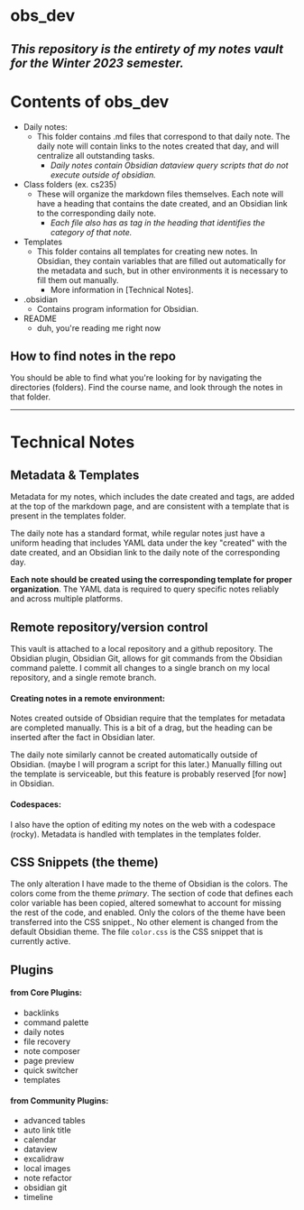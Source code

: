 # obs_dev


## *This repository is the entirety of my notes vault for the Winter 2023 semester.*

# Contents of obs_dev

- Daily notes:
	- This folder contains .md files that correspond to that daily note. The daily note will contain links to the notes created that day, and will centralize all outstanding tasks. 
		- *Daily notes contain Obsidian dataview query scripts that do not execute outside of obsidian.*
- Class folders (ex. cs235)
	- These will organize the markdown files themselves. Each note will have a heading that contains the date created, and an Obsidian link to the corresponding daily note.
		- *Each file also has as tag in the heading that identifies the category of that note.*
- Templates
	- This folder contains all templates for creating new notes. In Obsidian, they contain variables that are filled out automatically for the metadata and such, but in other environments it is necessary to fill them out manually. 
		- More information in [Technical Notes].
- .obsidian
	- Contains program information for Obsidian.
- README
	- duh, you're reading me right now

## How to find notes in the repo

You should be able to find what you're looking for by navigating the directories (folders). Find the course name, and look through the notes in that folder.


***

# Technical Notes

## Metadata & Templates

Metadata for my notes, which includes the date created and tags, are added at the top of the markdown page, and are consistent with a template that is present in the templates folder. 

The daily note has a standard format, while regular notes just have a uniform heading that includes YAML data under the key "created" with the date created, and an Obsidian link to the daily note of the corresponding day.

**Each note should be created using the corresponding template for proper organization**. The YAML data is required to query specific notes reliably and across multiple platforms.

## Remote repository/version control

This vault is attached to a local repository and a github repository. The Obsidian plugin, Obsidian Git, allows for git commands from the Obsidian command palette.
I commit all changes to a single branch on my local repository, and a single remote branch.

#### Creating notes in a remote environment:

Notes created outside of Obsidian require that the templates for metadata are completed manually. This is a bit of a drag, but the heading can be inserted after the fact in Obsidian later.

The daily note similarly cannot be created automatically outside of Obsidian. (maybe I will program a script for this later.) Manually filling out the template is serviceable, but this feature is probably reserved [for now] in Obsidian.

#### Codespaces:
I also have the option of editing my notes on the web with a codespace (rocky). Metadata is handled with templates in the templates folder. 

## CSS Snippets (the theme)

The only alteration I have made to the theme of Obsidian is the colors. The colors come from the theme *primary*. The section of code that defines each color variable has been copied, altered somewhat to account for missing the rest of the code, and enabled. 
Only the colors of the theme have been transferred into the CSS snippet., No other element is changed from the default Obsidian theme.
The file `color.css` is the CSS snippet that is currently active.

## Plugins

#### from Core Plugins:
- backlinks
- command palette
- daily notes
- file recovery
- note composer
- page preview
- quick switcher
- templates
#### from Community Plugins:
- advanced tables
- auto link title
- calendar
- dataview
- excalidraw
- local images
- note refactor
- obsidian git
- timeline


